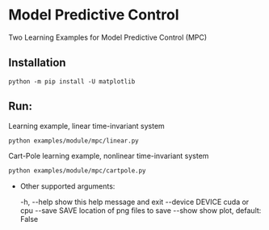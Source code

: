 # Model Predictive Control

Two Learning Examples for Model Predictive Control (MPC)

## Installation

    python -m pip install -U matplotlib

## Run:

Learning example, linear time-invariant system
```bash
python examples/module/mpc/linear.py
```

Cart-Pole learning example, nonlinear time-invariant system
```bash
python examples/module/mpc/cartpole.py
```

* Other supported arguments:

    -h, --help       show this help message and exit
    --device DEVICE  cuda or cpu
    --save SAVE      location of png files to save
    --show           show plot, default: False
